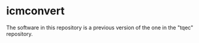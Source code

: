 # icmconvert

The software in this repository is a previous version of the one in the "tqec" repository.
